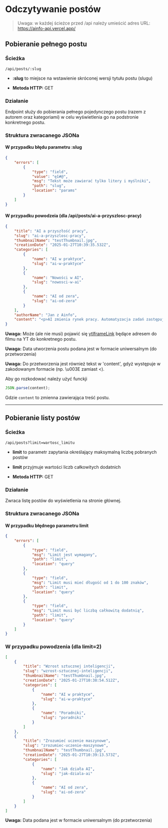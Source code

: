 # Odczytywanie postów

> Uwaga: w każdej ścieżce przed /api należy umieścić adres URL: https://ainfo-api.vercel.app/

## Pobieranie pełnego postu

### Ścieżka

```
/api/posts/:slug
```

- **:slug** to miejsce na wstawienie skróconej wersji tytułu postu (slugu)

- **Metoda HTTP:** GET

### Działanie

Endpoint służy do pobierania pełnego pojedynczego postu (razem z autorem oraz kategoriami) w celu wyświetlenia go na podstronie konkretnego postu.

### Struktura zwracanego JSONa

#### W przypadku błędu parametru :slug

```json
{
	"errors": [
		{
			"type": "field",
			"value": "ęî#@",
			"msg": "Tekst może zawierać tylko litery i myślniki",
			"path": "slug",
			"location": "params"
		}
	]
}
```

#### W przypadku powodzeia (dla /api/posts/ai-a-przyszlosc-pracy)

```json
{
	"title": "AI a przyszłość pracy",
	"slug": "ai-a-przyszlosc-pracy",
	"thumbnailName": "testThumbnail.jpg",
	"creationDate": "2025-01-27T10:39:35.532Z",
	"categories": [
		{
			"name": "AI w praktyce",
			"slug": "ai-w-praktyce"
		},
		{
			"name": "Nowości w AI",
			"slug": "nowosci-w-ai"
		},
		{
			"name": "AI od zera",
			"slug": "ai-od-zera"
		}
	],
	"authorName": "Jan z Ainfo",
	"content": "<p>AI zmienia rynek pracy. Automatyzacja zadań zastępuje niektóre stanowiska, ale jednocześnie tworzy nowe możliwości. Jak odnaleźć się w tej rzeczywistości?</p><p>Kreatywność, umiejętności analityczne i zdolność adaptacji to cechy, które zyskają na znaczeniu w erze sztucznej inteligencji. <em>Jak się przygotować na przyszłość?</em></p>"
}
```

**Uwaga:** Może (ale nie musi) pojawić się <u>ytIframeLink</u> będące adresem do filmu na YT do konkretnego postu.

**Uwaga:** Data utworzenia postu podana jest w formacie uniwersalnym (do przetworzenia)

**Uwaga:** Do przetworzenia jest również tekst w 'content', gdyż występuje w zakodowanym formacie (np. \u003E zamiast <).

Aby go rozkodować należy użyć funckji

```javascript
JSON.parse(content);
```

Gdzie `content` to zmienna zawierająca treść postu.

---

## Pobieranie listy postów

### Ścieżka

```
/api/posts?limit=wartosc_limitu
```

- **limit** to parametr zapytania określający maksymalną liczbę pobranych postów

- **limit** przyjmuje wartości liczb całkowitych dodatnich

- **Metoda HTTP:** GET

### Działanie

Zwraca listę postów do wyświetlenia na stronie głównej.

### Struktura zwracanego JSONa

#### W przypadku błędnego parametru limit

```json
{
	"errors": [
		{
			"type": "field",
			"msg": "Limit jest wymagany",
			"path": "limit",
			"location": "query"
		},
		{
			"type": "field",
			"msg": "Limit musi mieć długość od 1 do 100 znaków",
			"path": "limit",
			"location": "query"
		},
		{
			"type": "field",
			"msg": "Limit musi być liczbą całkowitą dodatnią",
			"path": "limit",
			"location": "query"
		}
	]
}
```

### W przypadku powodzenia (dla limit=2)

```json
[
	{
		"title": "Wzrost sztucznej inteligencji",
		"slug": "wzrost-sztucznej-inteligencji",
		"thumbnailName": "testThumbnail.jpg",
		"creationDate": "2025-01-27T10:38:54.512Z",
		"categories": [
			{
				"name": "AI w praktyce",
				"slug": "ai-w-praktyce"
			},
			{
				"name": "Poradniki",
				"slug": "poradniki"
			}
		]
	},
	{
		"title": "Zrozumieć uczenie maszynowe",
		"slug": "zrozumiec-uczenie-maszynowe",
		"thumbnailName": "testThumbnail.jpg",
		"creationDate": "2025-01-27T10:39:13.573Z",
		"categories": [
			{
				"name": "Jak działa AI",
				"slug": "jak-dziala-ai"
			},
			{
				"name": "AI od zera",
				"slug": "ai-od-zera"
			}
		]
	}
]
```

**Uwaga:** Data podana jest w formacie uniwersalnym (do przetworzenia)
